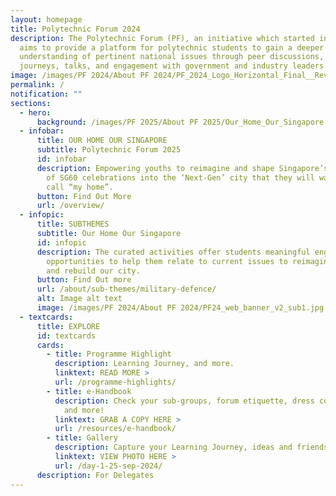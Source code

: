 ```yaml
---
layout: homepage
title: Polytechnic Forum 2024
description: The Polytechnic Forum (PF), an initiative which started in 1996,
  aims to provide a platform for polytechnic students to gain a deeper
  understanding of pertinent national issues through peer discussions, learning
  journeys, talks, and engagement with government and industry leaders.
image: /images/PF 2024/About PF 2024/PF_2024_Logo_Horizontal_Final__Revised___1_.png
permalink: /
notification: ""
sections:
  - hero:
      background: /images/PF 2025/About PF 2025/Our_Home_Our_Singapore.png
  - infobar:
      title: OUR HOME OUR SINGAPORE
      subtitle: Polytechnic Forum 2025
      id: infobar
      description: Empowering youths to reimagine and shape Singapore’s future as part
        of SG60 celebrations into the ‘Next-Gen’ city that they will want to
        call “my home”.
      button: Find Out More
      url: /overview/
  - infopic:
      title: SUBTHEMES
      subtitle: Our Home Our Singapore
      id: infopic
      description: The curated activities offer students meaningful engagement
        opportunities to help them relate to current issues to reimagine, remix
        and rebuild our city.
      button: Find Out more
      url: /about/sub-themes/military-defence/
      alt: Image alt text
      image: /images/PF 2024/About PF 2024/PF24_web_banner_v2_sub1.jpg
  - textcards:
      title: EXPLORE
      id: textcards
      cards:
        - title: Programme Highlight
          description: Learning Journey, and more.
          linktext: READ MORE >
          url: /programme-highlights/
        - title: e-Handbook
          description: Check your sub-groups, forum etiquette, dress code, packing lists,
            and more!
          linktext: GRAB A COPY HERE >
          url: /resources/e-handbook/
        - title: Gallery
          description: Capture your Learning Journey, ideas and friendships at PF 2025!
          linktext: VIEW PHOTO HERE >
          url: /day-1-25-sep-2024/
      description: For Delegates
---
```

